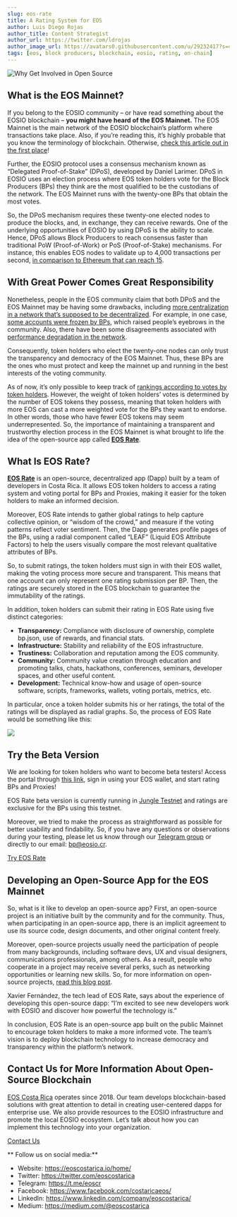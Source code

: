 ```yaml
---
slug: eos-rate
title: A Rating System for EOS
author: Luis Diego Rojas
author_title: Content Strategist
author_url: https://twitter.com/ldrojas
author_image_url: https://avatars0.githubusercontent.com/u/29232417?s=400&u=032f18555bd97e3d90f3ddfb5b2dc72dfcf0d11b&v=4
tags: [eos, block producers, blockchain, eosio, rating, on-chain]
---
```


![Why Get Involved in Open Source ](/img/blog/eos-rate/eos-rate.jpg)

## **What is the EOS Mainnet?**

If you belong to the EOSIO community – or have read something about the EOSIO blockchain – **you might have heard of the EOS Mainnet.** The EOS Mainnet is the main network of the EOSIO blockchain’s platform where transactions take place. Also, if you’re reading this, it’s highly probable that you know the terminology of blockchain. Otherwise, [check this article out in the first place](https://eoscostarica.io/what-is-blockchain)!

Further, the EOSIO protocol uses a consensus mechanism known as “Delegated Proof-of-Stake” (DPoS), developed by Daniel Larimer. DPoS in EOSIO uses an election process where EOS token holders vote for the Block Producers (BPs) they think are the most qualified to be the custodians of the network. The EOS Mainnet runs with the twenty-one BPs that obtain the most votes.

So, the DPoS mechanism requires these twenty-one elected nodes to produce the blocks, and, in exchange, they can receive rewards. One of the underlying opportunities of EOSIO by using DPoS is the ability to scale. Hence, DPoS allows Block Producers to reach consensus faster than traditional PoW (Proof-of-Work) or PoS (Proof-of-Stake) mechanisms. For instance, this enables EOS nodes to validate up to 4,000 transactions per second, [in comparison to Ethereum that can reach 15](https://blockgeeks.com/guides/ethereum-vs-eos-ultimate-comparison-guide).

<!--truncate-->

## With Great Power Comes Great Responsibility

Nonetheless, people in the EOS community claim that both DPoS and the EOS Mainnet may be having some drawbacks, including [more centralization in a network that’s supposed to be decentralized](https://coincentral.com/what-is-an-eos-delegate). For example, in one case, [some accounts were frozen by BPs](https://cointelegraph.com/news/eos-block-producers-freeze-user-funds-to-prevent-theft-resulting-in-twitter-backlash), which raised people’s eyebrows in the community. Also, there have been some disagreements associated with [performance degradation in the network](https://cointelegraph.com/news/eos-network-suffering-from-degraded-performance-says-coinbase).

Consequently, token holders who elect the twenty-one nodes can only trust the transparency and democracy of the EOS Mainnet. Thus, these BPs are the ones who must protect and keep the mainnet up and running in the best interests of the voting community.

As of now, it’s only possible to keep track of [rankings according to votes by token holders](https://bloks.io/). However, the weight of token holders’ votes is determined by the number of EOS tokens they possess, meaning that token holders with more EOS can cast a more weighted vote for the BPs they want to endorse. In other words, those who have fewer EOS tokens may seem underrepresented. So, the importance of maintaining a transparent and trustworthy election process in the EOS Mainnet is what brought to life the idea of the open-source app called [**EOS Rate**](https://eosrate.io).

## What Is EOS Rate?


[**EOS Rate**](https://eosrate.io) is an open-source, decentralized app (Dapp) built by a team of developers in Costa Rica. It allows EOS token holders to access a rating system and voting portal for BPs and Proxies, making it easier for the token holders to make an informed decision.

Moreover, EOS Rate intends to gather global ratings to help capture collective opinion, or “wisdom of the crowd,” and measure if the voting patterns reflect voter sentiment. Then, the Dapp generates profile pages of the BPs, using a radial component called “LEAF” (Liquid EOS Attribute Factors) to help the users visually compare the most relevant qualitative attributes of BPs.

So, to submit ratings, the token holders must sign in with their EOS wallet, making the voting process more secure and transparent. This means that one account can only represent one rating submission per BP. Then, the ratings are securely stored in the EOS blockchain to guarantee the immutability of the ratings.

In addition, token holders can submit their rating in EOS Rate using five distinct categories:

*   **Transparency:** Compliance with disclosure of ownership, complete bp.json, use of rewards, and financial stats.
*   **Infrastructure:** Stability and reliability of the EOS infrastructure.
*   **Trustiness:** Collaboration and reputation among the EOS community.
*   **Community:** Community value creation through education and promoting talks, chats, hackathons, conferences, seminars, developer spaces, and other useful content.
*   **Development:** Technical know-how and usage of open-source software, scripts, frameworks, wallets, voting portals, metrics, etc.


In particular, once a token holder submits his or her ratings, the total of the ratings will be displayed as radial graphs. So, the process of EOS Rate would be something like this:

![](/img/blog/eos-rate/EOS-Rate-Infographic.jpg)

## Try the Beta Version

We are looking for token holders who want to become beta testers! Access the portal through [this link](https://eosrate.io), sign in using your EOS wallet, and start rating BPs and Proxies!

EOS Rate beta version is currently running in [Jungle Testnet](https://jungletestnet.io/) and ratings are exclusive for the BPs using this testnet.

Moreover, we tried to make the process as straightforward as possible for better usability and findability. So, if you have any questions or observations during your testing, please let us know through our [Telegram group](https://t.me/eoscr) or directly to our email: [bp@eosio.cr](mailto:bp@eosio.cr).

[Try EOS Rate](https://eosrate.io/)

## Developing an Open-Source App for the EOS Mainnet

So, what is it like to develop an open-source app? First, an open-source project is an initiative built by the community and for the community. Thus, when participating in an open-source app, there is an implicit agreement to use its source code, design documents, and other original content freely.

Moreover, open-source projects usually need the participation of people from many backgrounds, including software devs, UX and visual designers, communications professionals, among others. As a result, people who cooperate in a project may receive several perks, such as networking opportunities or learning new skills. So, for more information on open-source projects, [read this blog post](https://eoscostarica.io/getting-involved-in-an-open-source-project).

Xavier Fernández, the tech lead of EOS Rate, says about the experience of developing this open-source dapp: “I’m excited to see new developers work with EOSIO and discover how powerful the technology is.”

In conclusion, EOS Rate is an open-source app built on the public Mainnet to encourage token holders to make a more informed vote. The team’s vision is to deploy blockchain technology to increase democracy and transparency within the platform’s network.

## **Contact Us for More Information About Open-Source Blockchain**

[EOS Costa Rica](https://eoscostarica.io/) operates since 2018. Our team develops blockchain-based solutions with great attention to detail in creating user-centered dapps for enterprise use. We also provide resources to the EOSIO infrastructure and promote the local EOSIO ecosystem. Let’s talk about how you can implement this technology into your organization. 

[Contact Us](https://eoscostarica.io/contact-us)

** Follow us on social media:**

*   Website: https://eoscostarica.io/home/
*   Twitter: https://twitter.com/eoscostarica
*   Telegram: https://t.me/eoscr
*   Facebook: https://www.facebook.com/costaricaeos/
*   LinkedIn: https://www.linkedin.com/company/eoscostarica/
*   Medium: https://medium.com/@eoscostarica